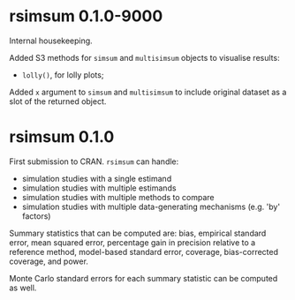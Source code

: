 # rsimsum 0.1.0-9000

Internal housekeeping.

Added S3 methods for `simsum` and `multisimsum` objects to visualise results:
* `lolly()`, for lolly plots;

Added `x` argument to `simsum` and `multisimsum` to include original dataset as a slot of the returned object.

# rsimsum 0.1.0

First submission to CRAN. `rsimsum` can handle:

* simulation studies with a single estimand
* simulation studies with multiple estimands
* simulation studies with multiple methods to compare
* simulation studies with multiple data-generating mechanisms (e.g. 'by' factors)

Summary statistics that can be computed are: bias, empirical standard error, mean squared error, percentage gain in precision relative to a reference method, model-based standard error, coverage, bias-corrected coverage, and power. 

Monte Carlo standard errors for each summary statistic can be computed as well.
